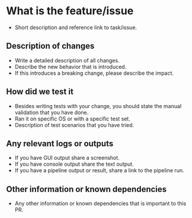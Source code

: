 # What is the feature/issue

- Short description and reference link to task/issue.

## Description of changes

- Write a detailed description of all changes.
- Describe the new behavior that is introduced.
- If this introduces a breaking change, please describe the impact.

## How did we test it

- Besides writing tests with your change, you should state the manual validation
  that you have done.
- Ran it on specific OS or with a specific test set.
- Description of test scenarios that you have tried.

## Any relevant logs or outputs

- If you have GUI output share a screenshot.
- If you have console output share the text output.
- If you have a pipeline output or result, share a link to the pipeline run.

## Other information or known dependencies

- Any other information or known dependencies that is important to this PR.
  